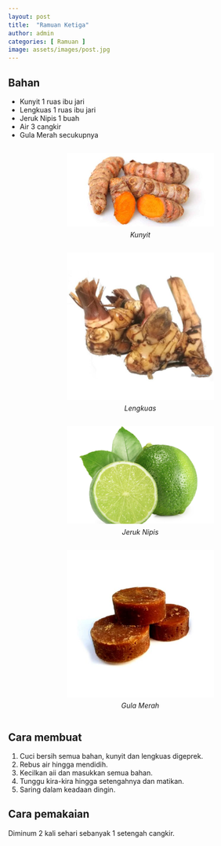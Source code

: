 ```yaml
---
layout: post
title:  "Ramuan Ketiga"
author: admin
categories: [ Ramuan ]
image: assets/images/post.jpg
---
```


<style>
    .gambar {
        display: flex;
        align-items: center;
        justify-content: center;
        flex-wrap: wrap;
        flex-direction: row;
    }
    figure {
        margin-right: 5px;
    }
    figure > img {
        width: 300px
    }
    figure > figcaption {
        margin-top: 5px;
        font-style: italic;
    }
</style>

## Bahan
- Kunyit 1 ruas ibu jari
- Lengkuas 1 ruas ibu jari
- Jeruk Nipis 1 buah
- Air 3 cangkir
- Gula Merah secukupnya

<div class="gambar">
    <figure float="left" style="text-align: center;" >
        <img src="/assets/images/kunyit.jpg"/>
        <figcaption>Kunyit</figcaption>
    </figure>
    <figure float="left" style="text-align: center;" >
        <img src="/assets/images/lengkuas.jpg"/> 
        <figcaption>Lengkuas</figcaption>
    </figure>
    <figure float="left" style="text-align: center;" >
        <img src="/assets/images/jeruknipis.png"/>
        <figcaption>Jeruk Nipis</figcaption>
    </figure>
    <figure float="left" style="text-align: center;" >
        <img src="/assets/images/gula-merah.jpg"/>
        <figcaption>Gula Merah</figcaption>
    </figure>
</div>

## Cara membuat
1. Cuci bersih semua bahan, kunyit dan lengkuas digeprek.
2. Rebus air hingga mendidih.
3. Kecilkan aii dan masukkan semua bahan.
4. Tunggu kira-kira hingga setengahnya dan matikan.
5. Saring dalam keadaan dingin.

## Cara pemakaian
Diminum 2 kali sehari sebanyak 1 setengah cangkir.